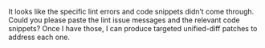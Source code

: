 It looks like the specific lint errors and code snippets didn’t come through. Could you please paste the lint issue messages and the relevant code snippets? Once I have those, I can produce targeted unified-diff patches to address each one.
